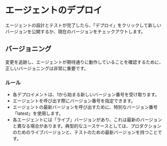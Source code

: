 # エージェントのデプロイ

エージェントの設計とテストが完了したら、「デプロイ」をクリックして新しいバージョンを公開するか、現在のバージョンをチェックアウトします。

## バージョニング

変更を追跡し、エージェントが期待通りに動作していることを確認するために、正しいバージョニングは非常に重要です。

### ルール

* 各デプロイメントは、1から始まる新しいバージョン番号を受け取ります。
* エージェントを呼び出す際にバージョン番号を指定できます。
* エージェントの最新バージョンを呼び出すために、特別なバージョン番号「latest」を使用します。
* 各エージェントには「ライブ」バージョンがあり、これは最新のバージョンと異なる場合があります。典型的なユースケースとしては、プロダクションのためのライブバージョンと、テストのための最新バージョンを持つことです。